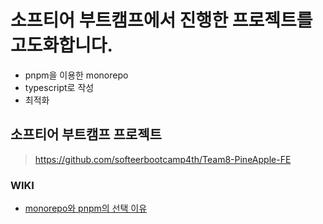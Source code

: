 # 소프티어 부트캠프에서 진행한 프로젝트를 고도화합니다.
- pnpm을 이용한 monorepo
- typescript로 작성
- 최적화

## 소프티어 부트캠프 프로젝트
> https://github.com/softeerbootcamp4th/Team8-PineApple-FE

### WIKI
- [monorepo와 pnpm의 선택 이유](https://github.com/yoonc01/softeer-develop/wiki/%EB%AA%A8%EB%85%B8%EB%A0%88%ED%8F%AC%EC%99%80-pnpm-%EC%84%A0%ED%83%9D-%EB%B0%B0%EA%B2%BD)
